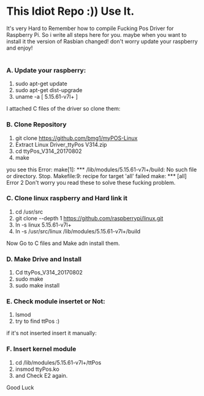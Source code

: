 # This Idiot Repo :)) Use It.<br/>
It's very Hard to Remember how to compile Fucking Pos Driver for Raspberry Pi. So i write all steps here for you. maybe when you want to install it the version of Rasbian changed! don't worry update your raspberry and enjoy!<br/>
<br/>

### A. Update your raspberry:
1. sudo apt-get update
2. sudo apt-get dist-upgrade
3. uname -a
[ 5.15.61-v7l+ ]

I attached C files of the driver so clone them:<br/>

### B. Clone Repository
1. git clone https://github.com/bmg1/myPOS-Linux
2. Extract Linux Driver_ttyPos V314.zip
3. cd ttyPos_V314_20170802
4. make

you see this Error:
make[1]: *** /lib/modules/5.15.61-v7l+/build: No such file or directory.  Stop.
Makefile:9: recipe for target 'all' failed
make: *** [all] Error 2
Don't worry you read these to solve these fucking problem.

### C. Clone linux raspberry and Hard link it 
1. cd /usr/src
2. git clone --depth 1 https://github.com/raspberrypi/linux.git<br/>
3. ln -s linux 5.15.61-v7l+
4. ln -s /usr/src/linux /lib/modules/5.15.61-v7l+/build

Now Go to C files and Make adn install them.
### D. Make Drive and Install
1. Cd ttyPos_V314_20170802
2. sudo make
3. sudo make install

### E. Check module insertet or Not:
1. lsmod
2. try to find ttPos :)

if it's not inserted insert it manually:
### F. Insert kernel module
1. cd /lib/modules/5.15.61-v7l+/ttPos
2. insmod ttyPos.ko
3. and Check E2 again.

Good Luck

